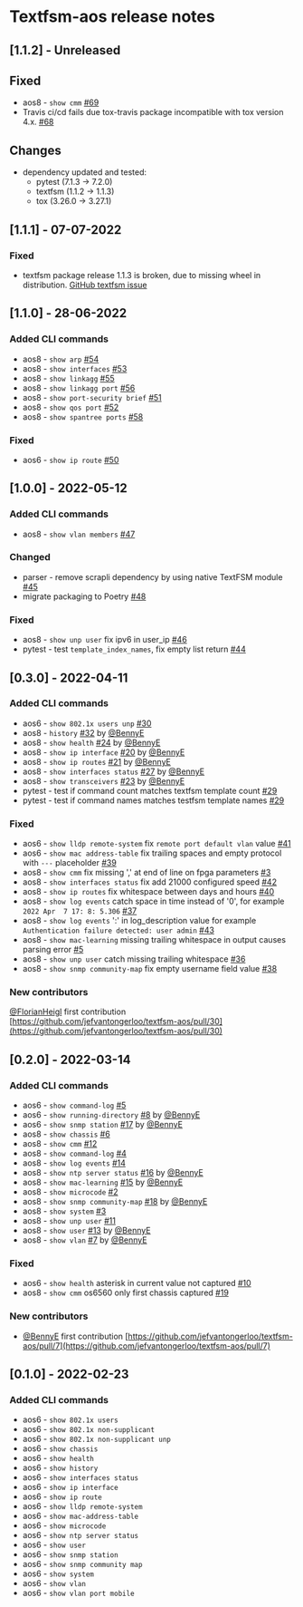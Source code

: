 # Textfsm-aos release notes

## [1.1.2] - Unreleased

## Fixed

- aos8 - `show cmm` [#69](https://github.com/jefvantongerloo/textfsm-aos/pull/69)
- Travis ci/cd fails due tox-travis package incompatible with tox version 4.x. [#68](https://github.com/jefvantongerloo/textfsm-aos/pull/68)

## Changes

- dependency updated and tested:
    - pytest (7.1.3 -> 7.2.0)
    - textfsm (1.1.2 -> 1.1.3)
    - tox (3.26.0 -> 3.27.1)

## [1.1.1] - 07-07-2022

### Fixed

- textfsm package release 1.1.3 is broken, due to missing wheel in distribution. [GitHub textfsm issue](https://github.com/google/textfsm/issues/105)

## [1.1.0] - 28-06-2022

### Added CLI commands

- aos8 - `show arp` [#54](https://github.com/jefvantongerloo/textfsm-aos/pull/54)
- aos8 - `show interfaces` [#53](https://github.com/jefvantongerloo/textfsm-aos/pull/53)
- aos8 - `show linkagg` [#55](https://github.com/jefvantongerloo/textfsm-aos/pull/55)
- aos8 - `show linkagg port` [#56](https://github.com/jefvantongerloo/textfsm-aos/pull/56)
- aos8 - `show port-security brief` [#51](https://github.com/jefvantongerloo/textfsm-aos/pull/51)
- aos8 - `show qos port` [#52](https://github.com/jefvantongerloo/textfsm-aos/pull/52)
- aos8 - `show spantree ports` [#58](https://github.com/jefvantongerloo/textfsm-aos/pull/58)

### Fixed

- aos6 - `show ip route` [#50](https://github.com/jefvantongerloo/textfsm-aos/pull/50)

## [1.0.0] - 2022-05-12

### Added CLI commands

- aos8 - `show vlan members` [#47](https://github.com/jefvantongerloo/textfsm-aos/pull/47)

### Changed

- parser - remove scrapli dependency by using native TextFSM module [#45](https://github.com/jefvantongerloo/textfsm-aos/pull/45)
- migrate packaging to Poetry [#48](https://github.com/jefvantongerloo/textfsm-aos/pull/45)

### Fixed

- aos8 - `show unp user` fix ipv6 in user_ip [#46](https://github.com/jefvantongerloo/textfsm-aos/pull/46)
- pytest - test `template_index_names`, fix empty list return [#44](https://github.com/jefvantongerloo/textfsm-aos/pull/44)

## [0.3.0] - 2022-04-11

### Added CLI commands

- aos6 - `show 802.1x users unp` [#30](https://github.com/jefvantongerloo/textfsm-aos/pull/30)
- aos8 - `history` [#32](https://github.com/jefvantongerloo/textfsm-aos/pull/32) by [@BennyE](https://github.com/BennyE)
- aos8 - `show health` [#24](https://github.com/jefvantongerloo/textfsm-aos/pull/24) by [@BennyE](https://github.com/BennyE)
- aos8 - `show ip interface` [#20](https://github.com/jefvantongerloo/textfsm-aos/pull/20) by [@BennyE](https://github.com/BennyE)
- aos8 - `show ip routes` [#21](https://github.com/jefvantongerloo/textfsm-aos/pull/21) by [@BennyE](https://github.com/BennyE)
- aos8 - `show interfaces status` [#27](https://github.com/jefvantongerloo/textfsm-aos/pull/27) by [@BennyE](https://github.com/BennyE)
- aos8 - `show transceivers` [#23](https://github.com/jefvantongerloo/textfsm-aos/pull/23) by [@BennyE](https://github.com/BennyE)
- pytest - test if command count matches textfsm template count [#29](https://github.com/jefvantongerloo/textfsm-aos/pull/29)
- pytest - test if command names matches testfsm template names [#29](https://github.com/jefvantongerloo/textfsm-aos/pull/29)

### Fixed

- aos6 - `show lldp remote-system` fix `remote port default vlan` value [#41](https://github.com/jefvantongerloo/textfsm-aos/pull/41)
- aos6 - `show mac address-table` fix trailing spaces and empty protocol with `---` placeholder [#39](https://github.com/jefvantongerloo/textfsm-aos/pull/39)
- aos8 - `show cmm` fix missing ',' at end of line on fpga parameters [#3](https://github.com/jefvantongerloo/textfsm-aos/pull/35)
- aos8 - `show interfaces status` fix add 21000 configured speed [#42](https://github.com/jefvantongerloo/textfsm-aos/pull/42)
- aos8 - `show ip routes` fix whitespace between days and hours [#40](https://github.com/jefvantongerloo/textfsm-aos/pull/40)
- aos8 - `show log events` catch space in time instead of '0', for example `2022 Apr  7 17: 8: 5.306` [#37](https://github.com/jefvantongerloo/textfsm-aos/pull/37)
- aos8 - `show log events` ':' in log_description value for example `Authentication failure detected: user admin` [#43](https://github.com/jefvantongerloo/textfsm-aos/pull/43)
- aos8 - `show mac-learning` missing trailing whitespace in output causes parsing error [#5](https://github.com/jefvantongerloo/textfsm-aos/pull/5)
- aos8 - `show unp user` catch missing trailing whitespace [#36](https://github.com/jefvantongerloo/textfsm-aos/pull/36)
- aos8 - `show snmp community-map` fix empty username field value [#38](https://github.com/jefvantongerloo/textfsm-aos/pull/38)

### New contributors

[@FlorianHeigl](https://github.com/FlorianHeigl) first contribution [https://github.com/jefvantongerloo/textfsm-aos/pull/30](https://github.com/jefvantongerloo/textfsm-aos/pull/30)

## [0.2.0] - 2022-03-14

### Added CLI commands

- aos6 - `show command-log` [#5](https://github.com/jefvantongerloo/textfsm-aos/pull/5)
- aos6 - `show running-directory` [#8](https://github.com/jefvantongerloo/textfsm-aos/pull/8) by [@BennyE](https://github.com/BennyE)
- aos6 - `show snmp station` [#17](https://github.com/jefvantongerloo/textfsm-aos/pull/17) by [@BennyE](https://github.com/BennyE)
- aos8 - `show chassis` [#6](https://github.com/jefvantongerloo/textfsm-aos/pull/6)
- aos8 - `show cmm` [#12](https://github.com/jefvantongerloo/textfsm-aos/pull/12)
- aos8 - `show command-log` [#4](https://github.com/jefvantongerloo/textfsm-aos/pull/4)
- aos8 - `show log events` [#14](https://github.com/jefvantongerloo/textfsm-aos/pull/14)
- aos8 - `show ntp server status` [#16](https://github.com/jefvantongerloo/textfsm-aos/pull/16) by [@BennyE](https://github.com/BennyE)
- aos8 - `show mac-learning` [#15](https://github.com/jefvantongerloo/textfsm-aos/pull/15) by [@BennyE](https://github.com/BennyE)
- aos8 - `show microcode` [#2](https://github.com/jefvantongerloo/textfsm-aos/pull/2)
- aos8 - `show snmp community-map` [#18](https://github.com/jefvantongerloo/textfsm-aos/pull/18) by [@BennyE](https://github.com/BennyE)
- aos8 - `show system` [#3](https://github.com/jefvantongerloo/textfsm-aos/pull/3)
- aos8 - `show unp user` [#11](https://github.com/jefvantongerloo/textfsm-aos/pull/11)
- aos8 - `show user` [#13](https://github.com/jefvantongerloo/textfsm-aos/pull/13) by [@BennyE](https://github.com/BennyE)
- aos8 - `show vlan` [#7](https://github.com/jefvantongerloo/textfsm-aos/pull/7) by [@BennyE](https://github.com/BennyE)

### Fixed

- aos6 - `show health` asterisk in current value not captured [#10](https://github.com/jefvantongerloo/textfsm-aos/pull/10)
- aos8 - `show cmm` os6560 only first chassis captured [#19](https://github.com/jefvantongerloo/textfsm-aos/pull/19)

### New contributors

- [@BennyE](https://github.com/BennyE) first contribution [https://github.com/jefvantongerloo/textfsm-aos/pull/7](https://github.com/jefvantongerloo/textfsm-aos/pull/7)

## [0.1.0] - 2022-02-23

### Added CLI commands

- aos6 - `show 802.1x users`
- aos6 - `show 802.1x non-supplicant`
- aos6 - `show 802.1x non-supplicant unp`
- aos6 - `show chassis`
- aos6 - `show health`
- aos6 - `show history`
- aos6 - `show interfaces status`
- aos6 - `show ip interface`
- aos6 - `show ip route`
- aos6 - `show lldp remote-system`
- aos6 - `show mac-address-table`
- aos6 - `show microcode`
- aos6 - `show ntp server status`
- aos6 - `show user`
- aos6 - `show snmp station`
- aos6 - `show snmp community map`
- aos6 - `show system`
- aos6 - `show vlan`
- aos6 - `show vlan port mobile`
